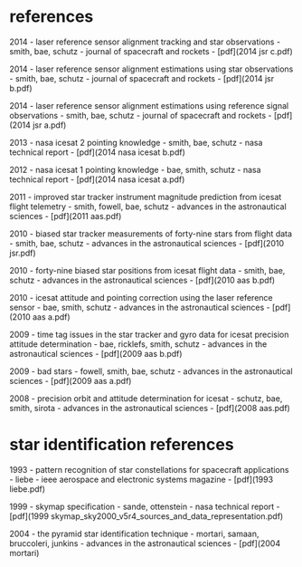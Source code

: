 # references

2014 - laser reference sensor alignment tracking and star observations - smith, bae, schutz - journal of spacecraft and rockets - [pdf](2014 jsr c.pdf)

2014 - laser reference sensor alignment estimations using star observations - smith, bae, schutz - journal of spacecraft and rockets - [pdf](2014 jsr b.pdf)

2014 - laser reference sensor alignment estimations using reference signal observations - smith, bae, schutz - journal of spacecraft and rockets - [pdf](2014 jsr a.pdf)

2013 - nasa icesat 2 pointing knowledge - smith, bae, schutz - nasa technical report - [pdf](2014 nasa icesat b.pdf)

2012 - nasa icesat 1 pointing knowledge - bae, smith, schutz - nasa technical report - [pdf](2014 nasa icesat a.pdf)

2011 - improved star tracker instrument magnitude prediction from icesat flight telemetry - smith, fowell, bae, schutz - advances in the astronautical sciences - [pdf](2011 aas.pdf)

2010 - biased star tracker measurements of forty-nine stars from flight data - smith, bae, schutz - advances in the astronautical sciences - [pdf](2010 jsr.pdf)

2010 - forty-nine biased star positions from icesat flight data - smith, bae, schutz - advances in the astronautical sciences - [pdf](2010 aas b.pdf)

2010 - icesat attitude and pointing correction using the laser reference sensor - bae, smith, schutz - advances in the astronautical sciences - [pdf](2010 aas a.pdf)

2009 - time tag issues in the star tracker and gyro data for icesat precision attitude determination - bae, ricklefs, smith, schutz - advances in the astronautical sciences - [pdf](2009 aas b.pdf)

2009 - bad stars  - fowell, smith, bae, schutz - advances in the astronautical sciences - [pdf](2009 aas a.pdf)

2008 - precision orbit and attitude determination for icesat - schutz, bae, smith, sirota - advances in the astronautical sciences - [pdf](2008 aas.pdf)

# star identification references

1993 - pattern recognition of star constellations for spacecraft applications - liebe - ieee aerospace and electronic systems magazine - [pdf](1993 liebe.pdf)

1999 - skymap specification - sande, ottenstein - nasa technical report - [pdf](1999 skymap_sky2000_v5r4_sources_and_data_representation.pdf)

2004 - the pyramid star identification technique - mortari, samaan, bruccoleri, junkins - advances in the astronautical sciences - [pdf](2004 mortari)


